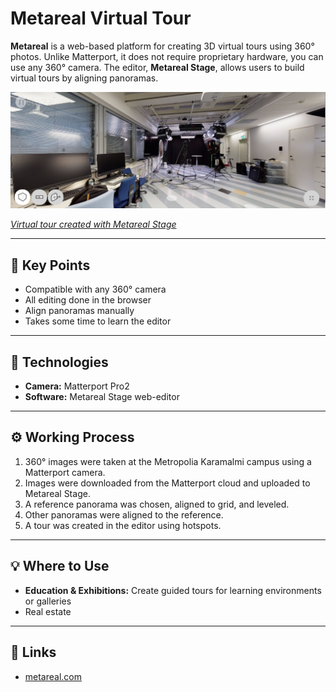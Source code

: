 # Metareal Virtual Tour

**Metareal** is a web-based platform for creating 3D virtual tours using 360° photos. Unlike Matterport, it does not require proprietary hardware, you can use any 360° camera.
The editor, **Metareal Stage**, allows users to build virtual tours by aligning panoramas.

[![Metareal Tour](../images/metareal.PNG)](https://tour-eu.metareal.com/apps/player?asset=f846831f-e2e2-4c90-bd4c-5f4088e9769b&position=-2.32x1.50y0.64z&rotation=2.07x-69.98y0.00z)

[_Virtual tour created with Metareal Stage_](https://tour-eu.metareal.com/apps/player?asset=f846831f-e2e2-4c90-bd4c-5f4088e9769b&position=-2.32x1.50y0.64z&rotation=2.07x-69.98y0.00z)

---

## 🔑 Key Points

- Compatible with any 360° camera
- All editing done in the browser
- Align panoramas manually
- Takes some time to learn the editor

---

## 🧰 Technologies

- **Camera:** Matterport Pro2
- **Software:** Metareal Stage web-editor

---

## ⚙️ Working Process

1. 360° images were taken at the Metropolia Karamalmi campus using a Matterport camera.
2. Images were downloaded from the Matterport cloud and uploaded to Metareal Stage.
3. A reference panorama was chosen, aligned to grid, and leveled.
4. Other panoramas were aligned to the reference.
5. A tour was created in the editor using hotspots.

---

## 💡 Where to Use

- **Education & Exhibitions:** Create guided tours for learning environments or galleries
- Real estate

---

## 🔗 Links

- [metareal.com](https://www.metareal.com/)
